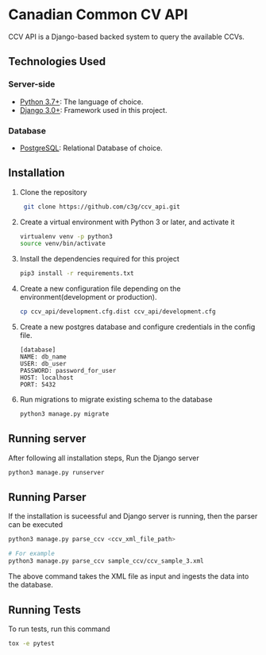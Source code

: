 # Canadian Common CV API
CCV API is a Django-based backed system to query the available CCVs. 


## **Technologies Used**

### **Server-side**
* [Python 3.7+](http://www.python.org): The language of choice.
* [Django 3.0+](https://www.djangoproject.com/): Framework used in this project.

### **Database**
* [PostgreSQL](https://www.postgresql.org/): Relational Database of choice.


## Installation 
1. Clone the repository
    ```bash
     git clone https://github.com/c3g/ccv_api.git
    ```
  
2. Create a virtual environment with Python 3 or later, and activate it 
     ```bash
     virtualenv venv -p python3 
     source venv/bin/activate
     ```

3. Install the dependencies required for this project 
    ```bash 
    pip3 install -r requirements.txt
    ``` 
4. Create a new configuration file depending on the environment(development or production).
    ```bash
    cp ccv_api/development.cfg.dist ccv_api/development.cfg 
    ```
5. Create a new postgres database and configure credentials in the config file.
    ```editorconfig
    [database]  
    NAME: db_name
    USER: db_user
    PASSWORD: password_for_user
    HOST: localhost
    PORT: 5432
    ```
6. Run migrations to migrate existing schema to the database
    ```bash
   python3 manage.py migrate
    ```
## Running server
After following all installation steps, Run the Django server
```bash
python3 manage.py runserver
```

## Running Parser
If the installation is suceessful and Django server is running, then the parser can be executed
```bash
python3 manage.py parse_ccv <ccv_xml_file_path>

# For example
python3 manage.py parse_ccv sample_ccv/ccv_sample_3.xml
```
The above command takes the XML file as input and ingests the data into the database.


## Running Tests
To run tests, run this command
```bash
tox -e pytest
```

